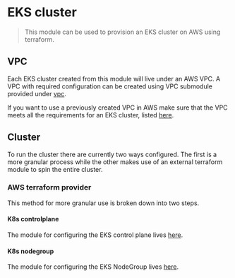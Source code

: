 # EKS cluster

> This module can be used to provision an EKS cluster on AWS using terraform.

## VPC

Each EKS cluster created from this module will live under an AWS VPC. A VPC
with required configuration can be created using VPC submodule provided under
[vpc](./vpc).

If you want to use a previously created VPC in AWS make sure that the VPC
meets all the requirements for an EKS cluster, listed
[here](https://docs.aws.amazon.com/eks/latest/userguide/network_reqs.html).

## Cluster

To run the cluster there are currently two ways configured. The first is a
more granular process while the other makes use of an external terraform
module to spin the entire cluster.

### AWS terraform provider

This method for more granular use is broken down into two steps.

#### K8s controlplane

The module for configuring the EKS control plane lives [here](./controlplane).

#### K8s nodegroup

The module for configuring the EKS NodeGroup lives [here](./nodegroup).